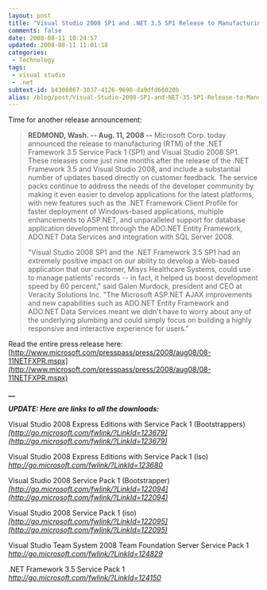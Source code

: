 ```yaml
---
layout: post
title: "Visual Studio 2008 SP1 and .NET 3.5 SP1 Release to Manufacturing"
comments: false
date: 2008-08-11 10:24:57
updated: 2008-08-11 11:01:18
categories:
 - Technology
tags:
 - visual studio
 - .net
subtext-id: b4308867-3037-4126-9696-da9dfd66020b
alias: /blog/post/Visual-Studio-2008-SP1-and-NET-35-SP1-Release-to-Manufacturing.aspx
---
```



Time for another release announcement:

> **REDMOND, Wash. -- Aug. 11, 2008 --** Microsoft Corp. today announced the release to manufacturing (RTM) of the .NET Framework 3.5 Service Pack 1 (SP1) and Visual Studio 2008 SP1. These releases come just nine months after the release of the .NET Framework 3.5 and Visual Studio 2008, and include a substantial number of updates based directly on customer feedback. The service packs continue to address the needs of the developer community by making it even easier to develop applications for the latest platforms, with new features such as the .NET Framework Client Profile for faster deployment of Windows-based applications, multiple enhancements to ASP.NET, and unparalleled support for database application development through the ADO.NET Entity Framework, ADO.NET Data Services and integration with SQL Server 2008.
> 
> "Visual Studio 2008 SP1 and the .NET Framework 3.5 SP1 had an extremely positive impact on our ability to develop a Web-based application that our customer, Misys Healthcare Systems, could use to manage patients' records -- in fact, it helped us boost development speed by 60 percent," said Galen Murdock, president and CEO at Veracity Solutions Inc. "The Microsoft ASP.NET AJAX improvements and new capabilities such as ADO.NET Entity Framework and ADO.NET Data Services meant we didn't have to worry about any of the underlying plumbing and could simply focus on building a highly responsive and interactive experience for users."

Read the entire press release here:   
[http://www.microsoft.com/presspass/press/2008/aug08/08-11NETFXPR.mspx](http://www.microsoft.com/presspass/press/2008/aug08/08-11NETFXPR.mspx)

**__**

**_UPDATE: Here are links to all the downloads:_**

Visual Studio 2008 Express Editions with Service Pack 1 (Bootstrappers)   
_[http://go.microsoft.com/fwlink/?LinkId=123679](http://go.microsoft.com/fwlink/?LinkId=123679)_

Visual Studio 2008 Express Editions with Service Pack 1 (iso)   
_[http://go.microsoft.com/fwlink/?LinkId=123680 ](http://go.microsoft.com/fwlink/?LinkId=123680)_

Visual Studio 2008 Service Pack 1 (Bootstrapper)   
_[http://go.microsoft.com/fwlink/?LinkId=122094](http://go.microsoft.com/fwlink/?LinkId=122094)_

Visual Studio 2008 Service Pack 1 (iso)   
_[http://go.microsoft.com/fwlink/?LinkId=122095](http://go.microsoft.com/fwlink/?LinkId=122095)_

Visual Studio Team System 2008 Team Foundation Server Service Pack 1   
_[http://go.microsoft.com/fwlink/?LinkId=124829 ](http://go.microsoft.com/fwlink/?LinkId=124829)_

.NET Framework 3.5 Service Pack 1   
_[http://go.microsoft.com/fwlink/?LinkId=124150 ](http://go.microsoft.com/fwlink/?LinkId=124150)_
